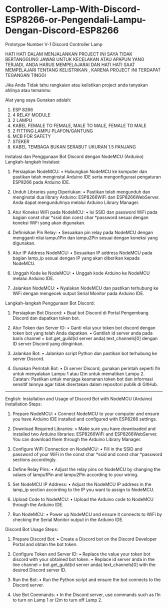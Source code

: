 # Controller-Lamp-With-Discord-ESP8266-or-Pengendali-Lampu-Dengan-Discord-ESP8266
Prototype Number V-1 Discord Controller Lamp

HATI HATI DALAM MENJALANKAN PROJECT INI SAYA TIDAK BERTANGGUNG JAWAB UNTUK KECELAKAN ATAU APAPUN YANG TERJADI, ANDA HARUS MEMPELAJARAI DAN HATI HATI SAAT MEMPELAJARI TENTANG KELISTRIKAN , KARENA PROJECT INI TERDAPAT TEGANGAN TINGGI 

Jika Anda Tidak tahu rangkaian atau kelistikan project anda tanyakan ahlinya atau temanmu

Alat yang saya Gunakan adalah:
1. ESP 8266
2. 4 RELAY MODULE
3. 2 LAMPU
4. KABEL FEMALE TO FEMALE, MALE TO MALE, FEMALE TO MALE
5. 2 FITTING LAMPU PLAFON/GANTUNG
6. MCB FOR SAFETY
7. STEKER
8. KABEL TEMBAGA BUKAN SERABUT UKURAN 1.5 PANJANG 

Instalasi dan Penggunaan Bot Discord dengan NodeMCU (Arduino)
Langkah-langkah Instalasi:

1.	Persiapkan NodeMCU:
•	Hubungkan NodeMCU ke komputer dan pastikan telah menginstal Arduino IDE serta mengonfigurasi pengaturan ESP8266 pada Arduino IDE.

2.	Unduh Libraries yang Diperlukan:
•	Pastikan telah mengunduh dan menginstal dua library Arduino: ESP8266WiFi dan ESP8266WebServer. Anda dapat mengunduhnya melalui Arduino Library Manager.

3.	Atur Koneksi WiFi pada NodeMCU:
•	Isi SSID dan password WiFi pada bagian const char *ssid dan const char *password sesuai dengan koneksi WiFi yang akan digunakan.

4.	Definisikan Pin Relay:
•	Sesuaikan pin relay pada NodeMCU dengan mengganti nilai lampu1Pin dan lampu2Pin sesuai dengan koneksi yang digunakan.

5.	Atur IP Address NodeMCU:
•	Sesuaikan IP address NodeMCU pada bagian lamp_ip sesuai dengan IP yang akan diberikan kepada NodeMCU.

6.	Unggah Kode ke NodeMCU:
•	Unggah kode Arduino ke NodeMCU melalui Arduino IDE.

7.	Jalankan NodeMCU:
•	Nyalakan NodeMCU dan pastikan terhubung ke WiFi dengan mengecek output Serial Monitor pada Arduino IDE.

Langkah-langkah Penggunaan Bot Discord:
1.	Persiapkan Bot Discord:
•	Buat bot Discord di Portal Pengembang Discord dan dapatkan token bot.

2.	Atur Token dan Server ID:
•	Ganti nilai your token bot discord dengan token bot yang telah Anda dapatkan.
•	Gantilah id server anda pada baris channel = bot.get_guild(id server anda).text_channels[0] dengan ID server Discord yang diinginkan.

3.	Jalankan Bot:
•	Jalankan script Python dan pastikan bot terhubung ke server Discord.

4.	Gunakan Perintah Bot:
•	Di server Discord, gunakan perintah seperti l1n untuk menyalakan Lampu 1 atau l2m untuk mematikan Lampu 2.
Catatan: Pastikan untuk menjaga keamanan token bot dan informasi sensitif lainnya agar tidak disertakan dalam repositori publik di GitHub.
________________________________________
English:
Installation and Usage of Discord Bot with NodeMCU (Arduino)
Installation Steps:

1.	Prepare NodeMCU:
•	Connect NodeMCU to your computer and ensure you have Arduino IDE installed and configured with ESP8266 settings.

2.	Download Required Libraries:
•	Make sure you have downloaded and installed two Arduino libraries: ESP8266WiFi and ESP8266WebServer. You can download them through the Arduino Library Manager.

3.	Configure WiFi Connection on NodeMCU:
•	Fill in the SSID and password of your WiFi in the const char *ssid and const char *password sections accordingly.

4.	Define Relay Pins:
•	Adjust the relay pins on NodeMCU by changing the values of lampu1Pin and lampu2Pin according to your wiring.

5.	Set NodeMCU IP Address:
•	Adjust the NodeMCU IP address in the lamp_ip section according to the IP you want to assign to NodeMCU.

6.	Upload Code to NodeMCU:
•	Upload the Arduino code to NodeMCU through the Arduino IDE.

7.	Run NodeMCU:
•	Power up NodeMCU and ensure it connects to WiFi by checking the Serial Monitor output in the Arduino IDE.

Discord Bot Usage Steps:
1.	Prepare Discord Bot:
•	Create a Discord bot on the Discord Developer Portal and obtain the bot token.

2.	Configure Token and Server ID:
•	Replace the value your token bot discord with your obtained bot token.
•	Replace id server anda in the line channel = bot.get_guild(id server anda).text_channels[0] with the desired Discord server ID.

3.	Run the Bot:
•	Run the Python script and ensure the bot connects to the Discord server.

4.	Use Bot Commands:
•	In the Discord server, use commands such as l1n to turn on Lamp 1 or l2m to turn off Lamp 2.

